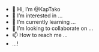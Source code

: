 - 👋 Hi, I’m @KapTako
- 👀 I’m interested in ...
- 🌱 I’m currently learning ...
- 💞️ I’m looking to collaborate on ...
- 📫 How to reach me ...
- ...!

<!---
KapTako/KapTako is a ✨ special ✨ repository because its `README.md` (this file) appears on your GitHub profile.
You can click the Preview link to take a look at your changes.
--->
